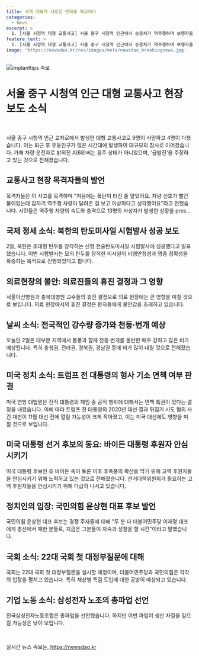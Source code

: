 ```yaml
---
title: 세계 대표자 새로운 변화를 예고하다
categories:
  - News
excerpt: >
  1. [서울 시청역 대형 교통사고] 서울 중구 시청역 인근에서 승용차가 역주행하며 보행자들을 덮쳐 9명 사망, 4명 다수 부상. 가해 운전자는 급발진 주장. https://www.yna.co.kr/view/AKR20240701175252004  2. [북한, 신형 전술탄도미사일 시험발사] 북한, 4.5t 초대형 탄두를 장착한 신형 전술탄도미사일 시험발사 성공. 최대사거리 500㎞ 확인. https://www.yna.co.kr/view/AKR20240702010900504  3. [의료 현장 휴진 논란] 의료 현장의 휴진 논란은 이전보다 더 확산될 전망. 환자들의 우려도 커지고 있음. https://www.yna.co.kr/view/AKR20240701163100530  4. [날씨 속보] 2일 전국 대부분 지역에 돌풍과 함께 천둥·번개 동반 강한 비가 예상. https://www.yna.co.kr/view/AKR20240702006500034  5. [미 대법 트럼프 면책 판결] 미 대법, 전직 대통령의 공적 행위 면책 판결. 트럼프 큰 승리 주장. https://www.yna.co.kr/view/AKR20240701177053071
feature_text: >
  1. [서울 시청역 대형 교통사고] 서울 중구 시청역 인근에서 승용차가 역주행하며 보행자들을 덮쳐 9명 사망, 4명 다수 부상. 가해 운전자는 급발진 주장. https://www.yna.co.kr/view/AKR20240701175252004  2. [북한, 신형 전술탄도미사일 시험발사] 북한, 4.5t 초대형 탄두를 장착한 신형 전술탄도미사일 시험발사 성공. 최대사거리 500㎞ 확인. https://www.yna.co.kr/view/AKR20240702010900504  3. [의료 현장 휴진 논란] 의료 현장의 휴진 논란은 이전보다 더 확산될 전망. 환자들의 우려도 커지고 있음. https://www.yna.co.kr/view/AKR20240701163100530  4. [날씨 속보] 2일 전국 대부분 지역에 돌풍과 함께 천둥·번개 동반 강한 비가 예상. https://www.yna.co.kr/view/AKR20240702006500034  5. [미 대법 트럼프 면책 판결] 미 대법, 전직 대통령의 공적 행위 면책 판결. 트럼프 큰 승리 주장. https://www.yna.co.kr/view/AKR20240701177053071
image: 'https://newsdao.kr/res/images/meta/newsdao_breakingnews.jpg'
---
```


<p><img src="https://newsdao.kr/res/images/meta/newsdao_breakingnews.jpg" alt="implanttips 속보" /></p>

<h1 data-ke-size="size26">서울 중구 시청역 인근 대형 교통사고 현장 보도 소식</h1>

<p data-ke-size="size16">&nbsp;</p>

<p>서울 중구 시청역 인근 교차로에서 발생한 대형 교통사고로 9명이 사망하고 4명이 다쳤습니다. 이는 퇴근 후 유동인구가 많은 시간대에 발생하여 대규모의 참사로 이어졌습니다. 가해 차량 운전자로 밝혀진 A(68)씨는 음주 상태가 아니었으며, '급발진'을 주장하고 있는 것으로 전해졌습니다.</p>

<h2 data-ke-size="size24">교통사고 현장 목격자들의 발언</h2>

<p>목격자들은 이 사고를 목격하며 "처음에는 폭탄이 터진 줄 알았어요. 차량 신호가 빨간 불이었는데 갑자기 역주행 차량이 달려온 걸 보고 이상하다고 생각했어요"라고 전했습니다. 시민들은 역주행 차량의 속도와 충격으로 13명의 사상자가 발생한 상황을 pres... </p>

<h2 data-ke-size="size24">국제 정세 소식: 북한의 탄도미사일 시험발사 성공 보도</h2>

<p>2일, 북한은 초대형 탄두를 장착하는 신형 전술탄도미사일 시험발사에 성공했다고 발표했습니다. 이번 시험발사는 모의 탄두를 장착한 미사일의 비행안정성과 명중 정확성을 확증하는 목적으로 진행되었다고 합니다.</p>

<h2 data-ke-size="size24">의료현장의 불안: 의료진들의 휴진 결정과 그 영향</h2>

<p>서울아산병원과 충북대병원 교수들의 휴진 결정으로 의료 현장에는 큰 영향을 미칠 것으로 보입니다. 의료 현장에서의 휴진 결정은 환자들에게 불안감을 초래하고 있습니다.</p>

<h2 data-ke-size="size24">날씨 소식: 전국적인 강수량 증가와 천둥·번개 예상</h2>

<p>오늘인 2일은 대부분 지역에서 돌풍과 함께 천둥·번개를 동반한 매우 강하고 많은 비가 예상됩니다. 특히 충청권, 전라권, 경북권, 경남권 등에 비가 많이 내릴 것으로 전해졌습니다.</p>

<h2 data-ke-size="size24">미국 정치 소식: 트럼프 전 대통령의 형사 기소 면책 여부 판결</h2>

<p>미국 연방 대법원은 전직 대통령의 재임 중 공적 행위에 대해서는 면책 특권이 있다는 결정을 내렸습니다. 이에 따라 트럼프 전 대통령의 2020년 대선 결과 뒤집기 시도 혐의 사건 재판이 11월 대선 전에 열릴 가능성이 크게 작아졌고, 이는 미국 대선에도 영향을 미칠 것으로 보입니다.</p>

<h2 data-ke-size="size24">미국 대통령 선거 후보의 동요: 바이든 대통령 후원자 안심시키기</h2>

<p>미국 대통령 후보인 조 바이든 측이 토론 이후 후폭풍의 확산을 막기 위해 고액 후원자들을 안심시키기 위해 노력하고 있는 것으로 전해졌습니다. 선거대책위원회가 동요하는 고액 후원자들을 안심시키기 위해 다급히 나서고 있습니다.</p>

<h2 data-ke-size="size24">정치인의 입장: 국민의힘 윤상현 대표 후보 발언</h2>

<p>국민의힘 윤상현 대표 후보는 경쟁 주자들에 대해 "두 분 다 더불어민주당 이재명 대표에게 총선에서 패한 분들로, 지금은 그분들이 자숙과 성찰을 할 시간"이라고 말했습니다.</p>

<h2 data-ke-size="size24">국회 소식: 22대 국회 첫 대정부질문에 대해</h2>

<p>국회는 22대 국회 첫 대정부질문을 실시할 예정이며, 더불어민주당과 국민의힘은 각각의 입장을 펼치고 있습니다. 특히 채상병 특검 도입에 대한 공방이 예상되고 있습니다.</p>

<h2 data-ke-size="size24">기업 노동 소식: 삼성전자 노조의 총파업 선언</h2>

<p>전국삼성전자노동조합은 총파업을 선언했습니다. 하지만 이번 파업이 생산 차질을 일으킬 가능성은 낮아 보입니다.</p>

<p data-ke-size="size16"></p>

<p data-ke-size="size16">&nbsp;</p>
실시간 뉴스 속보는, <a href="https://newsdao.kr" rel="dofollow">https://newsdao.kr</a>


